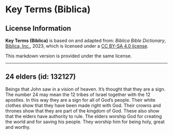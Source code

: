 # Key Terms (Biblica)

## License Information

**Key Terms (Biblica)** is based on and adapted from: _Biblica Bible Dictionary_, [Biblica, Inc.](https://www.biblica.com/), 2023, which is licensed under a [CC BY-SA 4.0 license](https://creativecommons.org/licenses/by-sa/4.0/legalcode.en).

This markdown version is provided under the same license.



--------------------------------

## 24 elders (id: 132127)

Beings that John saw in a vision of heaven. It’s thought that they are a sign. The number 24 may mean the 12 tribes of Israel together with the 12 apostles. In this way they are a sign for all of God’s people. Their white clothes show that they have been made right with God. Their crowns and thrones show that they are part of the kingdom of God. These also show that the elders have authority to rule. The elders worship God for creating the world and for saving his people. They worship him for being holy, great and worthy.


